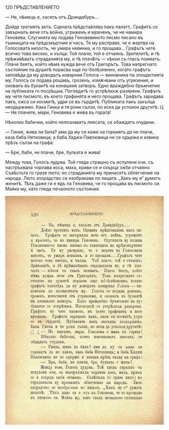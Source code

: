 ﻿120	ПРѢДСТАВЛЕНИЕТО

— Не, нѣмецъ е, хасялъ отъ Драндабуръ...

Дойде третиятъ актъ. Сцената прѣдставлява пакъ палатт,. Графитъ се завърналъ вече отъ война, угриженъ и мраченъ, че не намира Геновева. Слугинята му подава Геновевиното писмо писано въ тъмницата на прѣдсмъртния и́ часъ. Тя му расправя, че е жертва на Голосовата низость, че умира невинна, и го прощава... Графътъ чете всичко това високо, и хълца. Той плаче, той е отчаянъ. Зрителитѣ, и тѣ прѣживѣватъ страданията му, и тѣ плач&тъ — нѣкои съ гласъ поиматъ. Плаче беятъ, който нѣма нужда вече отъ Григорътъ. Това напрегнато състояние па душитѣ порасва още по́-болѣзненно, когато графътъ заповѣда да му доводътъ коварния Голоса — виновника па злощастията му. Голосъ се подава рошавъ, грозенъ, измѫчвани отъ угризения, и окованъ въ букаитѣ на конашкия затворъ. Едно враждебно бръмчепие на публиката го посрѣщна. Погледитѣ го устрѣлихж разярени. Графътъ му чете писмото, въ което графинята и него прощава. Графътъ заридава пакъ, кжса си космитѣ, удря се въ гърдитѣ. Публиката пакъ захълца неодържимо. Кака Гинка и тя рони сълзи, по иска да успокои другитѣ: Ц — Не плачете, мари, Геновева е жива въ гората!

Нѣколко бабички, който непознаватъ пиесата, се обаждатъ очудени.

— Гинке, жива ли била? ами да му се каже на горкиятъ да не плаче, каза баба Нетковица; а баба Хаджи Павлювица не се одържа и извика прѣзъ сълзи на графа:

— Бре, баби, не плачи, бре, булката е жива!

Между това, Голосъ лудува. Той гледа страшно съ испулени очи, съ настръхвала чорлава коса, маха, криви се и скърца зжби отчаяно. Съвѣстьта го гризе люто; но страданията му принасятъ облегчение на народа. Люто злорадство се изобракава по лицата. „Хакъ му е“ думатъ женитѣ. Тѣхъ даже ги е ядъ па Геновева, че го прощава въ писмото си. Майка му, като гледа печалното състояние

![original](images/139.jpg)

